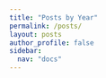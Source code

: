 ```yaml
---
title: "Posts by Year"
permalink: /posts/
layout: posts
author_profile: false
sidebar:
  nav: "docs"
---
```


